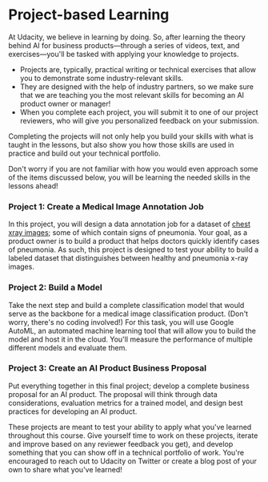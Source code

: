 Project-based Learning
======================

At Udacity, we believe in learning by doing. So, after learning the theory behind AI for business products—through a series of videos, text, and exercises—you'll be tasked with applying your knowledge to projects.

*   Projects are, typically, practical writing or technical exercises that allow you to demonstrate some industry-relevant skills.
*   They are designed with the help of industry partners, so we make sure that we are teaching you the most relevant skills for becoming an AI product owner or manager!
*   When you complete each project, you will submit it to one of our project reviewers, who will give you personalized feedback on your submission.

Completing the projects will not only help you build your skills with what is taught in the lessons, but also show you how those skills are used in practice and build out your technical portfolio.

Don't worry if you are not familiar with how you would even approach some of the items discussed below, you will be learning the needed skills in the lessons ahead!


### Project 1: Create a Medical Image Annotation Job

In this project, you will design a data annotation job for a dataset of [chest xray images](https://www.kaggle.com/paultimothymooney/chest-xray-pneumonia); some of which contain signs of pneumonia. Your goal, as a product owner is to build a product that helps doctors quickly identify cases of pneumonia. As such, this project is designed to test your ability to build a labeled dataset that distinguishes between healthy and pneumonia x-ray images.

### Project 2: Build a Model

Take the next step and build a complete classification model that would serve as the backbone for a medical image classification product. (Don't worry, there's no coding involved!) For this task, you will use Google AutoML, an automated machine learning tool that will allow you to build the model and host it in the cloud. You'll measure the performance of multiple different models and evaluate them.

### Project 3: Create an AI Product Business Proposal

Put everything together in this final project; develop a complete business proposal for an AI product. The proposal will think through data considerations, evaluation metrics for a trained model, and design best practices for developing an AI product.

These projects are meant to test your ability to apply what you've learned throughout this course. Give yourself time to work on these projects, iterate and improve based on any reviewer feedback you get), and develop something that you can show off in a technical portfolio of work. You're encouraged to reach out to Udacity on Twitter or create a blog post of your own to share what you've learned!
